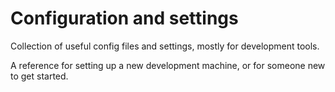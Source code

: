 # Configuration and settings
Collection of useful config files and settings, mostly for development tools.

A reference for setting up a new development machine, or for someone new to get started.
